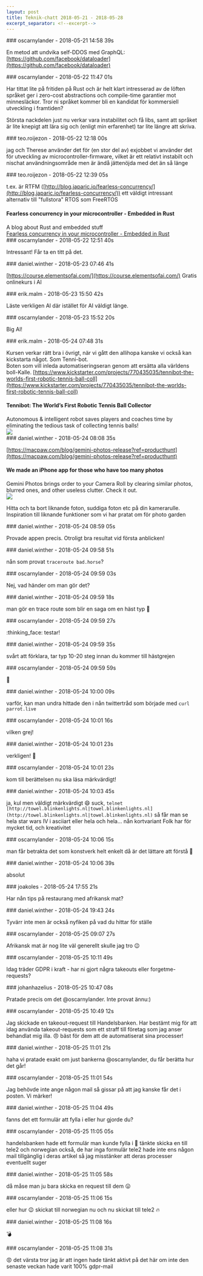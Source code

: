```yaml
---
layout: post
title: Teknik-chatt 2018-05-21 - 2018-05-28
excerpt_separator: <!--excerpt-->
---
```

<section class="message" markdown="1">
### oscarnylander - 2018-05-21 14:58 39s

En metod att undvika self-DDOS med GraphQL: [https://github.com/facebook/dataloader](https://github.com/facebook/dataloader)
</section>
<section class="message" markdown="1">
### oscarnylander - 2018-05-22 11:47 01s

Har tittat lite på fritiden på Rust och är helt klart intresserad av de löften språket ger i zero-cost abstractions och compile-time garantier mot minnesläckor. Tror ni språket kommer bli en kandidat för kommersiell utveckling i framtiden?

Största nackdelen just nu verkar vara instabilitet och få libs, samt att språket är lite knepigt att lära sig och (enligt min erfarenhet) tar lite längre att skriva.
</section>
<section class="message" markdown="1">
### teo.roijezon - 2018-05-22 12:18 00s

jag och Therese använder det för (en stor del av) exjobbet
vi använder det för utveckling av microcontroller-firmware, vilket är ett relativt instabilt och nischat användningsområde
men är ändå jättenöjda med det än så länge
</section>
<section class="message" markdown="1">
### teo.roijezon - 2018-05-22 12:39 05s

t.ex. är RTFM ([http://blog.japaric.io/fearless-concurrency/](http://blog.japaric.io/fearless-concurrency/)) ett väldigt intressant alternativ till "fullstora" RTOS som FreeRTOS

<div class="attachment"><h4>Fearless concurrency in your microcontroller - Embedded in Rust</h4><div class="text">A blog about Rust and embedded stuff</div>
<a href="http://blog.japaric.io/fearless-concurrency/">Fearless concurrency in your microcontroller - Embedded in Rust</a></div>
    
</section>
<section class="message" markdown="1">
### oscarnylander - 2018-05-22 12:51 40s

Intressant! Får ta en titt på det.
</section>
<section class="message" markdown="1">
### daniel.winther - 2018-05-23 07:46 41s

[https://course.elementsofai.com/](https://course.elementsofai.com/)
Gratis onlinekurs i AI
</section>
<section class="message" markdown="1">
### erik.malm - 2018-05-23 15:50 42s

Läste verkligen Al där istället för AI väldigt länge.
</section>
<section class="message" markdown="1">
### oscarnylander - 2018-05-23 15:52 20s

Big Al!
</section>
<section class="message" markdown="1">
### erik.malm - 2018-05-24 07:48 31s

Kursen verkar rätt bra i övrigt, när vi gått den allihopa kanske vi också kan kickstarta något. Som Tenni-bot.  
Boten som vill inleda automatiseringseran genom att ersätta alla världens boll-Kalle.   [https://www.kickstarter.com/projects/770435035/tennibot-the-worlds-first-robotic-tennis-ball-coll](https://www.kickstarter.com/projects/770435035/tennibot-the-worlds-first-robotic-tennis-ball-coll)

<div class="attachment"><h4>Tennibot: The World’s First Robotic Tennis Ball Collector</h4><div class="text">Autonomous &amp; intelligent robot saves players and coaches time by eliminating the tedious task of collecting tennis balls!</div>
<a href="https://www.kickstarter.com/projects/770435035/tennibot-the-worlds-first-robotic-tennis-ball-coll"><img src="https://ksr-ugc.imgix.net/assets/020/677/032/f0bfed73a1832be0306c35e25190232d_original.jpg?crop=faces&w=1552&h=873&fit=crop&v=1522090404&auto=format&q=92&s=a5f824cc6bd4cb17752fa0a00d740cf9" fallback="Tennibot: The World’s First Robotic Tennis Ball Collector"/></a></div>
    
</section>
<section class="message" markdown="1">
### daniel.winther - 2018-05-24 08:08 35s

[https://macpaw.com/blog/gemini-photos-release?ref=producthunt](https://macpaw.com/blog/gemini-photos-release?ref=producthunt)

<div class="attachment"><h4>We made an iPhone app for those who have too many photos</h4><div class="text">Gemini Photos brings order to your Camera Roll by clearing similar photos, blurred ones, and other useless clutter. Check it out.</div>
<a href="https://macpaw.com/blog/gemini-photos-release?ref=producthunt"><img src="https://cdn.macpaw.com/uploads/images/blogOG.jpg" fallback="We made an iPhone app for those who have too many photos"/></a></div>
    
Hitta och ta bort liknande foton, suddiga foton etc på din kamerarulle. 
Inspiration till liknande funktioner som vi har pratat om för photo garden
</section>
<section class="message" markdown="1">
### daniel.winther - 2018-05-24 08:59 05s

Provade appen precis. Otroligt bra resultat vid första anblicken!
</section>
<section class="message" markdown="1">
### daniel.winther - 2018-05-24 09:58 51s

nån som provat `traceroute bad.horse`?
</section>
<section class="message" markdown="1">
### oscarnylander - 2018-05-24 09:59 03s

Nej, vad händer om man gör det?
</section>
<section class="message" markdown="1">
### daniel.winther - 2018-05-24 09:59 18s

man gör en trace route som blir en saga om en häst typ 🙂
</section>
<section class="message" markdown="1">
### oscarnylander - 2018-05-24 09:59 27s

:thinking_face:
testar!

<!--excerpt-->
</section>
<section class="message" markdown="1">
### daniel.winther - 2018-05-24 09:59 35s

svårt att förklara,
tar typ 10-20 steg innan du kommer till hästgrejen
</section>
<section class="message" markdown="1">
### oscarnylander - 2018-05-24 09:59 59s

🐴
</section>
<section class="message" markdown="1">
### daniel.winther - 2018-05-24 10:00 09s

varför, kan man undra
hittade den i nån twittertråd som började med `curl parrot.live`
</section>
<section class="message" markdown="1">
### oscarnylander - 2018-05-24 10:01 16s

vilken grej!
</section>
<section class="message" markdown="1">
### daniel.winther - 2018-05-24 10:01 23s

verkligen! 🐧
</section>
<section class="message" markdown="1">
### oscarnylander - 2018-05-24 10:01 23s

kom till berättelsen nu
ska läsa
märkvärdigt!
</section>
<section class="message" markdown="1">
### daniel.winther - 2018-05-24 10:03 45s

ja, kul men väldigt märkvärdigt 😄
suck, `telnet [http://towel.blinkenlights.nl|towel.blinkenlights.nl](http://towel.blinkenlights.nl|towel.blinkenlights.nl)` så får man se hela star wars IV i asciiart
eller hela och hela… nån kortvariant
Folk har för mycket tid, och kreativitet
</section>
<section class="message" markdown="1">
### oscarnylander - 2018-05-24 10:06 15s

man får betrakta det som konstverk helt enkelt
då är det lättare att förstå 🙂
</section>
<section class="message" markdown="1">
### daniel.winther - 2018-05-24 10:06 39s

absolut
</section>
<section class="message" markdown="1">
### joakoles - 2018-05-24 17:55 21s

Har nån tips på restaurang med afrikansk mat?
</section>
<section class="message" markdown="1">
### daniel.winther - 2018-05-24 19:43 24s

Tyvärr inte men är också nyfiken på vad du hittar för ställe
</section>
<section class="message" markdown="1">
### oscarnylander - 2018-05-25 09:07 27s

Afrikansk mat är nog lite väl generellt skulle jag tro 😉
</section>
<section class="message" markdown="1">
### oscarnylander - 2018-05-25 10:11 49s

Idag träder GDPR i kraft - har ni gjort några takeouts eller forgetme-requests?
</section>
<section class="message" markdown="1">
### johanhazelius - 2018-05-25 10:47 08s

Pratade precis om det @oscarnylander. Inte provat ännu:)
</section>
<section class="message" markdown="1">
### oscarnylander - 2018-05-25 10:49 12s

Jag skickade en takeout-request till Handelsbanken. Har bestämt mig för att idag använda takeout-requests som ett straff till företag som jag anser behandlat mig illa. 😠 bäst för dem att de automatiserat sina processer!
</section>
<section class="message" markdown="1">
### daniel.winther - 2018-05-25 11:01 21s

haha vi pratade exakt om just bankerna @oscarnylander, du får berätta hur det går!
</section>
<section class="message" markdown="1">
### oscarnylander - 2018-05-25 11:01 54s

Jag behövde inte ange någon mail så gissar på att jag kanske får det i posten. Vi märker!
</section>
<section class="message" markdown="1">
### daniel.winther - 2018-05-25 11:04 49s

fanns det ett formulär att fylla i eller hur gjorde du?
</section>
<section class="message" markdown="1">
### oscarnylander - 2018-05-25 11:05 05s

handelsbanken hade ett formulär man kunde fylla i 🙂
tänkte skicka en till tele2 och norwegian också, de har inga formulär
tele2 hade inte ens någon mail tillgänglig i deras artikel så jag misstänker att deras processer eventuellt suger
</section>
<section class="message" markdown="1">
### daniel.winther - 2018-05-25 11:05 58s

då måse man ju bara skicka en request till dem 😛
</section>
<section class="message" markdown="1">
### oscarnylander - 2018-05-25 11:06 15s

eller hur 😉
skickat till norwegian nu
och nu skickat till tele2
🔥
</section>
<section class="message" markdown="1">
### daniel.winther - 2018-05-25 11:08 16s

💣
</section>
<section class="message" markdown="1">
### oscarnylander - 2018-05-25 11:08 31s

😡
det värsta tror jag är att ingen hade tänkt aktivt på det här om inte den senaste veckan hade varit 100% gdpr-mail
</section>